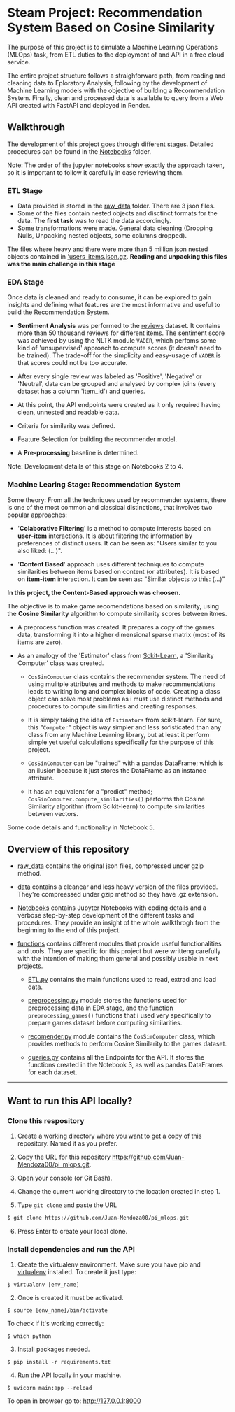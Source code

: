 # Steam Project: Recommendation System Based on Cosine Similarity

The purpose of this project is to simulate a Machine Learning Operations (MLOps) task, from ETL duties to the deployment of and API in a free cloud service.

The entire project structure follows a straighforward path, from reading and cleaning data to Eploratory Analysis, following by
the development of Machine Learning models with the objective of building a Recommendation System. Finally, clean and processed data
is available to query from a Web API created with FastAPI and deployed in Render.

## **Walkthrough**

The development of this project goes through different stages. Detailed procedures can be found in the [Notebooks](./Notebooks/) folder.

Note: The order of the jupyter notebooks show exactly the approach taken, so it is important to follow it carefully in case reviewing them.

### **ETL Stage**

- Data provided is stored in the [raw_data](./raw_data/) folder. There are 3 json files.
- Some of the files contain nested objects and disctinct formats for the data. The **first task** was to read the data accordingly.
- Some transformations were made. General data cleaning (Dropping Nulls, Unpacking nested objects, some columns dropped).

The files where heavy and there were more than 5 million json nested objects contained in ['users_items.json.gz](./raw_data/users_items.json.gz). **Reading and unpacking this files was the main challenge in this stage**

### **EDA Stage**

Once data is cleaned and ready to consume, it can be explored to gain insights and defining what features are the most informative and useful to build the Recommendation System.

- **Sentiment Analysis** was performed to the [reviews](./data/reviews.csv.gz) dataset. It contains more than 50 thousand reviews for different items. The sentiment score was achieved by using the NLTK module `VADER`, which perfoms some kind of 'unsupervised' approach to compute scores (it doesn't need to be trained). The trade-off for the simplicity and easy-usage of `VADER` is that scores could not be too accurate.

- After every single review was labeled as 'Positive', 'Negative' or 'Neutral', data can be grouped and analysed by complex joins (every dataset has a column 'item_id') and queries.

- At this point, the API endpoints were created as it only required having clean, unnested and readable data.

- Criteria for similarity was defined.

- Feature Selection for building the recommender model.

- A **Pre-processing** baseline is determined.

Note: Development details of this stage on Notebooks 2 to 4.

### **Machine Learing Stage: Recommendation System**

Some theory: From all the techniques used by recommender systems, there is one of the most common and classical distinctions, that involves two popular approaches: 

- '**Colaborative Filtering**' is a method to compute interests based on **user-item** interactions. It is about filtering the information by preferences of distinct users. It can be seen as: "Users similar to you also liked: (...)".

- '**Content Based**' approach uses different techniques to compute similarities between items based on content (or attributes). It is based on **item-item** interaction. It can be seen as: "Similar objects to this: (...)"

**In this project, the Content-Based approach was choosen.** 

The objective is to make game recomendations based on similarity, using the **Cosine Similarity** algorithm to compute similarity scores between itmes.

- A preprocess function was created. It prepares a copy of the games data, transforming it into a higher dimensional sparse matrix (most of its items are zero).

- As an analogy of the 'Estimator' class from [Sckit-Learn](https://scikit-learn.org/stable/index.html), a 'Similarity Computer' class was created.

    - `CosSinComputer` class contains the recmmender system. The need of using mulitple attributes and methods to make recommendations leads to writing long and complex blocks of code. Creating a class object can solve most problems as i must use distinct methods and procedures to compute similirities and creating responses.

    - It is simply taking the idea of `Estimators` from scikit-learn. For sure, this "`Computer`" object is way simpler and less sofisticated than any class from any Machine Learning library, but at least it perform simple yet useful calculations specifically for the purpose of this project.

    - `CosSinComputer` can be "trained" with a pandas DataFrame; which is an ilusion because it just stores the DataFrame as an instance attribute.

    - It has an equivalent for a "predict" method; `CosSinComputer.compute_similarities()` performs the Cosine Similarity algorithm (from Scikit-learn) to compute similarities between vectors.

Some code details and functionality in Notebook 5.

## **Overview of this repository**

- [raw_data](./raw_data/) contains the original json files, compressed under gzip method.

- [data](./data/) contains a cleanear and less heavy version of the files provided. They're compreessed under gzip method so they have .gz extension.

- [Notebooks](./Notebooks/) contains Jupyter Notebooks with coding details and a verbose step-by-step development of the different tasks and procedures. They provide an insight of the whole walkthrogh from the beginning to the end of this project.

- [functions](./functions/) contains different modules that provide useful functionalities and tools. They are specific for this project but were writteng carefully with the intention of making them general and possibly usable in next projects.

    - [ETL.py](./functions/ETL.py) contains the main functions used to read, extrad and load data.

    - [preprocessing.py](./functions/preprocessing.py) module stores the functions used for preprocessing data in EDA stage, and the function `preprocessing_games()` functions that i used very specifically to prepare games dataset before computing similarities.

    - [recomender.py](./functions/recomender.py) module contains the `CosSimComputer` class, which provides methods to perform Cosine Similarity to the games dataset.

    - [queries.py](./functions/queries.py) contains all the Endpoints for the API. It stores the functions created in the Notebook 3, as well as pandas DataFrames for each dataset.

*** 
## Want to run this API locally?

### Clone this respository

1) Create a working directory where you want to get a copy of this repository. Named it as you prefer.

2) Copy the URL for this repository https://github.com/Juan-Mendoza00/pi_mlops.git.

3) Open your console (or Git Bash).

4) Change the current working directory to the location created in step 1.

5) Type `git clone` and paste the URL
```sh
$ git clone https://github.com/Juan-Mendoza00/pi_mlops.git
```
6) Press Enter to create your local clone.

### Install dependencies and run the API

1) Create the virtualenv environment. Make sure you have pip and [virtualenv](https://virtualenv.pypa.io/en/latest/index.html) installed. To create it just type:
```console
$ virtualenv [env_name]
```

2) Once is created it must be activated.
```console
$ source [env_name]/bin/activate
```
To check if it's working correctly:
```console
$ which python
```

3) Install packages needed. 
```console
$ pip install -r requirements.txt
```

4) Run the API locally in your machine.
```console
$ uvicorn main:app --reload
```

To open in browser go to: http://127.0.0.1:8000
